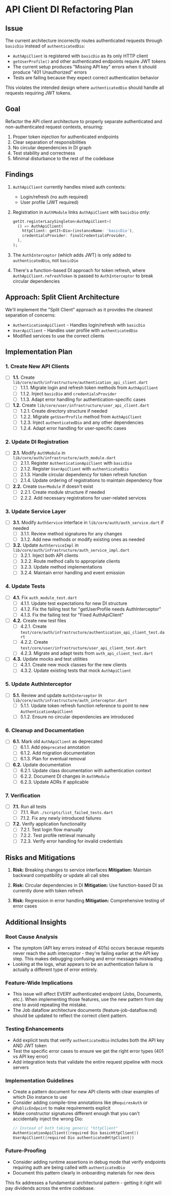 # API Client DI Refactoring Plan

## Issue

The current architecture incorrectly routes authenticated requests through `basicDio` instead of `authenticatedDio`:

- `AuthApiClient` is registered with `basicDio` as its only HTTP client
- `getUserProfile()` and other authenticated endpoints require JWT tokens 
- The current setup produces "Missing API key" errors when it should produce "401 Unauthorized" errors
- Tests are failing because they expect correct authentication behavior

This violates the intended design where `authenticatedDio` should handle all requests requiring JWT tokens.

## Goal

Refactor the API client architecture to properly separate authenticated and non-authenticated request contexts, ensuring:

1. Proper token injection for authenticated endpoints
2. Clear separation of responsibilities
3. No circular dependencies in DI graph
4. Test stability and correctness
5. Minimal disturbance to the rest of the codebase

## Findings

1. `AuthApiClient` currently handles mixed auth contexts:
   - Login/refresh (no auth required) 
   - User profile (JWT required)

2. Registration in `AuthModule` links `AuthApiClient` with `basicDio` only:
   ```dart
   getIt.registerLazySingleton<AuthApiClient>(
     () => AuthApiClient(
       httpClient: getIt<Dio>(instanceName: 'basicDio'),
       credentialsProvider: finalCredentialsProvider,
     ),
   );
   ```

3. The `AuthInterceptor` (which adds JWT) is only added to `authenticatedDio`, not `basicDio`

4. There's a function-based DI approach for token refresh, where `AuthApiClient.refreshToken` is passed to `AuthInterceptor` to break circular dependencies

## Approach: Split Client Architecture

We'll implement the "Split Client" approach as it provides the cleanest separation of concerns:

- `AuthenticationApiClient` - Handles login/refresh with `basicDio`
- `UserApiClient` - Handles user profile with `authenticatedDio`
- Modified services to use the correct clients

## Implementation Plan

### 1. Create New API Clients

- [ ] **1.1.** Create `lib/core/auth/infrastructure/authentication_api_client.dart`
   - [ ] 1.1.1. Migrate login and refresh token methods from `AuthApiClient`
   - [ ] 1.1.2. Inject `basicDio` and `credentialsProvider`
   - [ ] 1.1.3. Adapt error handling for authentication-specific cases

- [ ] **1.2.** Create `lib/core/user/infrastructure/user_api_client.dart`
   - [ ] 1.2.1. Create directory structure if needed
   - [ ] 1.2.2. Migrate `getUserProfile` method from `AuthApiClient`
   - [ ] 1.2.3. Inject `authenticatedDio` and any other dependencies
   - [ ] 1.2.4. Adapt error handling for user-specific cases

### 2. Update DI Registration

- [ ] **2.1.** Modify `AuthModule` in `lib/core/auth/infrastructure/auth_module.dart`
   - [ ] 2.1.1. Register `AuthenticationApiClient` with `basicDio`
   - [ ] 2.1.2. Register `UserApiClient` with `authenticatedDio`
   - [ ] 2.1.3. Handle circular dependency for token refresh function
   - [ ] 2.1.4. Update ordering of registrations to maintain dependency flow

- [ ] **2.2.** Create `UserModule` if doesn't exist
   - [ ] 2.2.1. Create module structure if needed
   - [ ] 2.2.2. Add necessary registrations for user-related services

### 3. Update Service Layer

- [ ] **3.1.** Modify `AuthService` interface in `lib/core/auth/auth_service.dart` if needed
   - [ ] 3.1.1. Review method signatures for any changes
   - [ ] 3.1.2. Add new methods or modify existing ones as needed

- [ ] **3.2.** Update `AuthServiceImpl` in `lib/core/auth/infrastructure/auth_service_impl.dart`
   - [ ] 3.2.1. Inject both API clients
   - [ ] 3.2.2. Route method calls to appropriate clients
   - [ ] 3.2.3. Update method implementations
   - [ ] 3.2.4. Maintain error handling and event emission

### 4. Update Tests

- [ ] **4.1.** Fix `auth_module_test.dart`
   - [ ] 4.1.1. Update test expectations for new DI structure
   - [ ] 4.1.2. Fix the failing test for "getUserProfile needs AuthInterceptor"
   - [ ] 4.1.3. Fix the failing test for "Fixed AuthApiClient"

- [ ] **4.2.** Create new test files
   - [ ] 4.2.1. Create `test/core/auth/infrastructure/authentication_api_client_test.dart`
   - [ ] 4.2.2. Create `test/core/user/infrastructure/user_api_client_test.dart`
   - [ ] 4.2.3. Migrate and adapt tests from `auth_api_client_test.dart`

- [ ] **4.3.** Update mocks and test utilities
   - [ ] 4.3.1. Create new mock classes for the new clients
   - [ ] 4.3.2. Update existing tests that mock `AuthApiClient`

### 5. Update AuthInterceptor

- [ ] **5.1.** Review and update `AuthInterceptor` in `lib/core/auth/infrastructure/auth_interceptor.dart`
   - [ ] 5.1.1. Update token refresh function reference to point to new `AuthenticationApiClient`
   - [ ] 5.1.2. Ensure no circular dependencies are introduced

### 6. Cleanup and Documentation

- [ ] **6.1.** Mark old `AuthApiClient` as deprecated
   - [ ] 6.1.1. Add `@deprecated` annotation
   - [ ] 6.1.2. Add migration documentation
   - [ ] 6.1.3. Plan for eventual removal

- [ ] **6.2.** Update documentation
   - [ ] 6.2.1. Update class documentation with authentication context
   - [ ] 6.2.2. Document DI changes in `AuthModule`
   - [ ] 6.2.3. Update ADRs if applicable

### 7. Verification

- [ ] **7.1.** Run all tests
   - [ ] 7.1.1. Run `./scripts/list_failed_tests.dart`
   - [ ] 7.1.2. Fix any newly introduced failures

- [ ] **7.2.** Verify application functionality
   - [ ] 7.2.1. Test login flow manually
   - [ ] 7.2.2. Test profile retrieval manually
   - [ ] 7.2.3. Verify error handling for invalid credentials

## Risks and Mitigations

1. **Risk:** Breaking changes to service interfaces
   **Mitigation:** Maintain backward compatibility or update all call sites

2. **Risk:** Circular dependencies in DI
   **Mitigation:** Use function-based DI as currently done with token refresh

3. **Risk:** Regression in error handling
   **Mitigation:** Comprehensive testing of error cases 

## Additional Insights

### Root Cause Analysis

- The symptom (API key errors instead of 401s) occurs because requests never reach the auth interceptor - they're failing earlier at the API key step. This makes debugging confusing and error messages misleading.
- Looking at the logs, what appears to be an authentication failure is actually a different type of error entirely.

### Feature-Wide Implications

- This issue will affect EVERY authenticated endpoint (Jobs, Documents, etc.). When implementing those features, use the new pattern from day one to avoid repeating the mistake.
- The Job dataflow architecture documents (feature-job-dataflow.md) should be updated to reflect the correct client pattern.

### Testing Enhancements

- Add explicit tests that verify `authenticatedDio` includes both the API key AND JWT token
- Test the specific error cases to ensure we get the right error types (401 vs API key error)
- Add integration tests that validate the entire request pipeline with mock servers

### Implementation Guidelines

- Create a pattern document for new API clients with clear examples of which Dio instance to use
- Consider adding compile-time annotations like `@RequiresAuth` or `@PublicEndpoint` to make requirements explicit
- Make constructor signatures different enough that you can't accidentally inject the wrong Dio:
  ```dart
  // Instead of both taking generic "httpClient"
  AuthenticationApiClient({required Dio basicHttpClient})
  UserApiClient({required Dio authenticatedHttpClient})
  ```

### Future-Proofing

- Consider adding runtime assertions in debug mode that verify endpoints requiring auth are being called with `authenticatedDio`
- Document this pattern clearly in onboarding materials for new devs

This fix addresses a fundamental architectural pattern - getting it right will pay dividends across the entire codebase. 